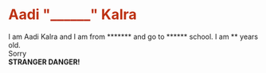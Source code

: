 <html>
 <head>
  <meta charset="utf-8">
        <title>AADI</title>
  <style>
   h1 { color: rgb(189,50,19);
   }
   
   body { background-color: rgb(19,109,189)
   }
   </style>
  </head>
 <body>
<h1>Aadi "______" Kalra</h1>
<p>I am Aadi Kalra and I am from ******* and go to ****** school. I am ** years old.<br>
 Sorry<br>
 <strong>STRANGER DANGER!</strong>
 </p>
 
